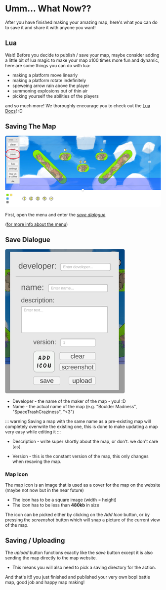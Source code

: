 # Umm... What Now??

After you have finished making your amazing map, here's what you can do to save it and share it with anyone you want!

## Lua

Wait! Before you decide to publish / save your map, maybe consider adding a little bit of lua magic to make your map x100 times more fun and dynamic, here are some things you can do with lua:

* making a platform move linearly
* making a platform rotate indefinitely
* speweing arrow rain above the player
* summoning explosions out of thin air
* picking yourself the abilities of the players

and so much more! We thoroughly encourage you to check out the [Lua Docs](../lua/index.md)! :D

## Saving The Map

<img src="./gifs/menu-open.png" alt="spawn all" style="border-radius: 5px;" />

First, open the menu and enter the [*save dialogue*](#save-dialogue)

([for more info about the menu](/ui.md))



## Save Dialogue

<img src="./gifs/save-dev.png" alt="spawn all" style="border-radius: 5px;" />

* Developer - the name of the maker of the map - you! :D
* Name - the actual name of the map (e.g. "Boulder Madness", "SpaceTrashCraziness", "<3")

::: warning
Saving a map with the same name as a pre-existing map will completely overwrite the existing one, this is done to make updating a map very easy while editing it
:::

* Description - write super shortly about the map, or don't. we don't care \[as\].

* Version - this is the constant version of the map, this only changes when resaving the map.

### Map Icon

The map icon is an image that is used as a cover for the map on the website (maybe not now but in the near future)

* The icon has to be a square image (width = height)
* The icon has to be less than **480kb** in size

The icon can be picked either by clicking on the *Add Icon* button, or by pressing the *screenshot* button which will snap a picture of the current view of the map.


## Saving / Uploading

The *upload* button functions exactly like the *save* button except it is also sending the map directly to the map website. 

* This means you will also need to pick a saving directory for the action. 

And that's it!! you just finished and published your very own bopl battle map, good job and happy map making!